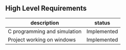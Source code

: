 High Level Requirements
-------------------------------------
| description   | status|
| ------------- | ------------- |
| C programming and simulation  | Implemented  |
|Project working on windows     | Implemented  |

	
